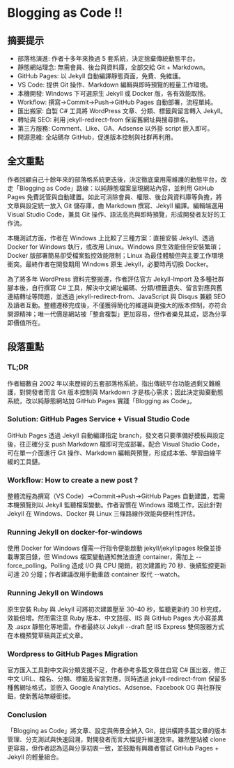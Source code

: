# Blogging as Code !!

## 摘要提示
- 部落格演進: 作者十多年來換過 5 套系統，決定捨棄傳統動態平台。
- 靜態網站理念: 無需會員、後台與資料庫，全部交給 Git + Markdown。
- GitHub Pages: 以 Jekyll 自動編譯靜態頁面，免費、免維護。
- VS Code: 提供 Git 操作、Markdown 編輯與即時預覽的輕量工作環境。
- 本機開發: Windows 下可選原生 Jekyll 或 Docker 版，各有效能取捨。
- Workflow: 撰寫→Commit→Push→GitHub Pages 自動部署，流程單純。
- 匯出搬家: 自製 C# 工具將 WordPress 文章、分類、標籤與留言轉入 Jekyll。
- 轉址與 SEO: 利用 jekyll-redirect-from 保留舊網址與搜尋排名。
- 第三方服務: Comment、Like、GA、Adsense 以外掛 script 嵌入即可。
- 開源思維: 全站碼存 GitHub，促進版本控制與社群再利用。

## 全文重點
作者回顧自己十餘年來的部落格系統更迭後，決定徹底棄用需維護的動態平台，改走「Blogging as Code」路線：以純靜態檔案呈現網站內容，並利用 GitHub Pages 免費託管與自動建置。如此可消除會員、權限、後台與資料庫等負擔，將文章與設定統一放入 Git 儲存庫，由 Markdown 撰寫、Jekyll 編譯。編輯端選用 Visual Studio Code，兼具 Git 操作、語法高亮與即時預覽，形成開發者友好的工作流。

本機測試方面，作者在 Windows 上比較了三種方案：直接安裝 Jekyll、透過 Docker for Windows 執行，或改用 Linux。Windows 原生效能佳但安裝繁瑣；Docker 版部署簡易卻受檔案監控效能限制；Linux 為最佳體驗但與主要工作環境衝突。最終作者在開發期用 Windows 原生 Jekyll，必要時再切換 Docker。

為了將多年 WordPress 資料完整搬遷，作者評估官方 Jekyll-Import 及多種社群腳本後，自行撰寫 C# 工具，解決中文網址編碼、分類/標籤遺失、留言對應與舊連結轉址等問題，並透過 jekyll-redirect-from、JavaScript 與 Disqus 兼顧 SEO 及讀者互動。整體遷移完成後，不僅獲得簡化的維運與更強大的版本控制，亦符合開源精神；唯一代價是網站被「整倉複製」更加容易，但作者樂見其成，認為分享即價值所在。

## 段落重點
### TL;DR
作者細數自 2002 年以來歷經的五套部落格系統，指出傳統平台功能過剩又難維護，對開發者而言 Git 版本控制與 Markdown 才是核心需求；因此決定拋棄動態系統，改以純靜態網站加 GitHub Pages 實踐「Blogging as Code」。

### Solution: GitHub Pages Service + Visual Studio Code
GitHub Pages 透過 Jekyll 自動編譯指定 branch，發文者只要準備好模板與設定後，往正確分支 push Markdown 檔即可完成部署。配合 Visual Studio Code，可在單一介面進行 Git 操作、Markdown 編輯與預覽，形成成本低、學習曲線平緩的工具鏈。

### Workflow: How to create a new post ?
整體流程為撰寫（VS Code）→Commit→Push→GitHub Pages 自動建置，若需本機預覽則以 Jekyll 監聽檔案變動。作者習慣在 Windows 環境工作，因此針對 Jekyll 在 Windows、Docker 與 Linux 三條路線作效能與便利性評估。

### Running Jekyll on docker-for-windows
使用 Docker for Windows 僅需一行指令便能啟動 jekyll/jekyll:pages 映像並掛載專案目錄，但 Windows 檔案變動通知無法直達 container，需加上 --force_polling。Polling 造成 I/O 與 CPU 開銷，初次建置約 70 秒、後續監控更新可達 20 分鐘；作者建議改用手動重啟 container 取代 --watch。

### Running Jekyll on Windows
原生安裝 Ruby 與 Jekyll 可將初次建置壓至 30–40 秒，監聽更新約 30 秒完成，效能倍增。然而需注意 Ruby 版本、中文路徑、IIS 與 GitHub Pages 大小寫差異及 .aspx 靜態化等地雷。作者最終以 Jekyll --draft 配 IIS Express 雙伺服器方式在本機預覽草稿與正式文章。

### Wordpress to GitHub Pages Migration
官方匯入工具對中文與分類支援不足，作者參考多篇文章並自寫 C# 匯出器，修正中文 URL、檔名、分類、標籤及留言對應，同時透過 jekyll-redirect-from 保留多種舊網址格式，並嵌入 Google Analytics、Adsense、Facebook OG 與社群按鈕，使新舊站無縫銜接。

### Conclusion
「Blogging as Code」將文章、設定與佈景全納入 Git，提供橫跨多篇文章的版本管理、分支測試與快速回溯，對開發者而言大幅提升維運效率。雖然整站被 clone 更容易，但作者認為這與分享初衷一致，並鼓勵有興趣者嘗試 GitHub Pages + Jekyll 的輕量組合。